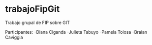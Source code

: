 # trabajoFipGit
Trabajo grupal de FIP sobre GIT

Participantes: 
-Diana Ciganda
-Julieta Tabuyo
-Pamela Tolosa
-Braian Caviggia
